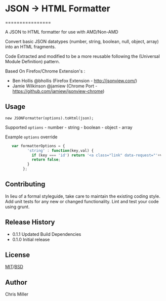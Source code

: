 # JSON -> HTML Formatter
================

A JSON to HTML formatter for use with AMD/Non-AMD

 Convert basic JSON datatypes (number, string, boolean, null, object, array) into an HTML fragments.

 Code Extracted and modified to be a more reusable following the (Universal Module Definition) pattern.

 Based On Firefox/Chrome Extension's :
  - Ben Hollis @bhollis (Firefox Extension - http://jsonview.com/)
  - Jamie Wilkinson @jamiew (Chrome Port - https://github.com/jamiew/jsonview-chrome)

## Usage

  `new JSONFormatter(options).toHtml(json);`

  Supported `options`
    - number
    - string
    - boolean
    - object
    - array

  Example `options` override

```javascript
   var formatterOptions = {
          'string' : function(key,val) {
            if (key === 'id') return '<a class="link" data-request="'+val+'">'+val+'</a>';
            return false;
          }
        };
```

## Contributing
In lieu of a formal styleguide, take care to maintain the existing coding style. Add unit tests for any new or changed functionality. Lint and test your code using grunt.

## Release History

- 0.1.1 Updated Build Dependencies
- 0.1.0 Initial release

## License

[MIT](http://opensource.org/licenses/mit-license.php)/[BSD](http://opensource.org/licenses/bsd-license.php)

## Author

Chris Miller